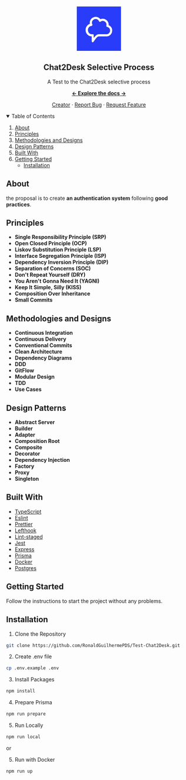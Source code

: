 <a href="https://github.com/RonaldGuilhermePDS/Test-Chat2Desk">
<p align="center">
<img src="./docs/chat2desk-logo.jpeg" alt="Elixir-Logo" width="120" height="120">
</p>
</a>

<h2 align="center">Chat2Desk Selective Process</h2>

<p align="center">
A Test to the Chat2Desk selective process
</p>

<p align="center"><a href="https://github.com/RonaldGuilhermePDS/Test-Chat2Desk/find/master"><strong><- Explore the docs -></strong></a></p>

<p align="center">
<a href="https://github.com/RonaldGuilhermePDS">Creator</a>
·
<a href="https://github.com/RonaldGuilhermePDS/Test-Chat2Desk/issues">Report Bug</a>
·
<a href="https://github.com/RonaldGuilhermePDS/Test-Chat2Desk/pulls">Request Feature</a>
</p>

<details open="open">
<summary>Table of Contents</summary>
<ol>

<li><a href="#about">About</a></li>
<li><a href="#principles">Principles</a></li>
<li><a href="#methodologies-and-designs">Methodologies and Designs</a></li>
<li><a href="#design-patterns">Design Patterns</a></li>
<li><a href="#built-with">Built With</a></li>
<li><a href="#getting-started">Getting Started</a><ul><li><a href="#installation">Installation</a></li></ul></li>
</ol>
</details>

## About

the proposal is to create **an authentication system** following **good practices**.
## Principles

- **Single Responsibility Principle (SRP)**
- **Open Closed Principle (OCP)**
- **Liskov Substitution Principle (LSP)**
- **Interface Segregation Principle (ISP)**
- **Dependency Inversion Principle (DIP)**
- **Separation of Concerns (SOC)**
- **Don't Repeat Yourself (DRY)**
- **You Aren't Gonna Need It (YAGNI)**
- **Keep It Simple, Silly (KISS)**
- **Composition Over Inheritance**
- **Small Commits**


## Methodologies and Designs

- **Continuous Integration**
- **Continuous Delivery**
- **Conventional Commits**
- **Clean Architecture**
- **Dependency Diagrams**
- **DDD**
- **GitFlow**
- **Modular Design**
- **TDD**
- **Use Cases**

  
## Design Patterns

- **Abstract Server**
- **Builder**
- **Adapter**
- **Composition Root**
- **Composite**
- **Decorator**
- **Dependency Injection**
- **Factory**
- **Proxy**
- **Singleton**

## Built With

* [TypeScript](https://www.typescriptlang.org)
* [Eslint](https://eslint.org)
* [Prettier](https://prettier.io/)
* [Lefthook](https://github.com/evilmartians/lefthook)
* [Lint-staged](https://github.com/okonet/lint-staged)
* [Jest](https://jestjs.io/pt-BR)
* [Express](https://expressjs.com/pt-br)
* [Prisma](https://www.prisma.io)
* [Docker](https://www.docker.com)
* [Postgres](https://www.postgresql.org)

## Getting Started

Follow the instructions to start the project without any problems.

## Installation

1. Clone the Repository
```sh
git clone https://github.com/RonaldGuilhermePDS/Test-Chat2Desk.git
```
2. Create .env file
```sh
cp .env.example .env
```

3. Install Packages
```sh
npm install
```

4. Prepare Prisma
```sh
npm run prepare
```

5. Run Locally
```sh
npm run local
```

or

5. Run with Docker
```sh
npm run up
```
